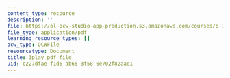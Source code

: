 ```yaml
---
content_type: resource
description: ''
file: https://ol-ocw-studio-app-production.s3.amazonaws.com/courses/6-189-multicore-programming-primer-january-iap-2007/c227dfaef1d6ab653f586e702f82aae1_qR9y8dx_pW4.pdf
file_type: application/pdf
learning_resource_types: []
ocw_type: OCWFile
resourcetype: Document
title: 3play pdf file
uid: c227dfae-f1d6-ab65-3f58-6e702f82aae1
---
```

